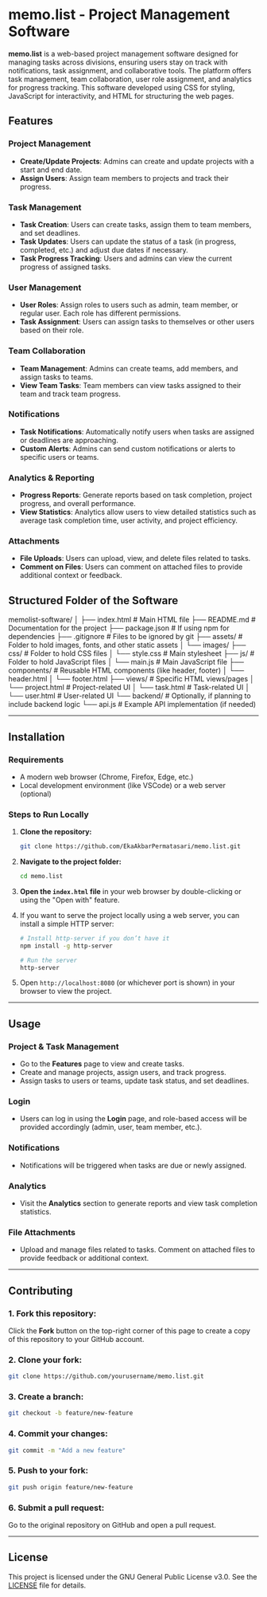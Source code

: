 # **memo.list - Project Management Software**

**memo.list** is a web-based project management software designed for managing tasks across divisions, ensuring users stay on track with notifications, task assignment, and collaborative tools. The platform offers task management, team collaboration, user role assignment, and analytics for progress tracking. This software developed using CSS for styling, JavaScript for interactivity, and HTML for structuring the web pages.

## **Features**

### **Project Management**
- **Create/Update Projects**: Admins can create and update projects with a start and end date.
- **Assign Users**: Assign team members to projects and track their progress.

### **Task Management**
- **Task Creation**: Users can create tasks, assign them to team members, and set deadlines.
- **Task Updates**: Users can update the status of a task (in progress, completed, etc.) and adjust due dates if necessary.
- **Task Progress Tracking**: Users and admins can view the current progress of assigned tasks.

### **User Management**
- **User Roles**: Assign roles to users such as admin, team member, or regular user. Each role has different permissions.
- **Task Assignment**: Users can assign tasks to themselves or other users based on their role.

### **Team Collaboration**
- **Team Management**: Admins can create teams, add members, and assign tasks to teams.
- **View Team Tasks**: Team members can view tasks assigned to their team and track team progress.

### **Notifications**
- **Task Notifications**: Automatically notify users when tasks are assigned or deadlines are approaching.
- **Custom Alerts**: Admins can send custom notifications or alerts to specific users or teams.

### **Analytics & Reporting**
- **Progress Reports**: Generate reports based on task completion, project progress, and overall performance.
- **View Statistics**: Analytics allow users to view detailed statistics such as average task completion time, user activity, and project efficiency.

### **Attachments**
- **File Uploads**: Users can upload, view, and delete files related to tasks.
- **Comment on Files**: Users can comment on attached files to provide additional context or feedback.

## **Structured Folder of the Software** 

memolist-software/
│
├── index.html               # Main HTML file
├── README.md                # Documentation for the project
├── package.json             # If using npm for dependencies
├── .gitignore               # Files to be ignored by git
├── assets/                  # Folder to hold images, fonts, and other static assets
│   └── images/
├── css/                     # Folder to hold CSS files
│   └── style.css            # Main stylesheet
├── js/                      # Folder to hold JavaScript files
│   └── main.js              # Main JavaScript file
├── components/              # Reusable HTML components (like header, footer)
│   └── header.html
│   └── footer.html
├── views/                   # Specific HTML views/pages
│   └── project.html         # Project-related UI
│   └── task.html            # Task-related UI
│   └── user.html            # User-related UI
└── backend/                 # Optionally, if planning to include backend logic
    └── api.js               # Example API implementation (if needed)

---

## **Installation**

### **Requirements**
- A modern web browser (Chrome, Firefox, Edge, etc.)
- Local development environment (like VSCode) or a web server (optional)

### **Steps to Run Locally**
1. **Clone the repository:**
   ```bash
   git clone https://github.com/EkaAkbarPermatasari/memo.list.git
   ```
2. **Navigate to the project folder:**
   ```bash
   cd memo.list
   ```
3. **Open the `index.html` file** in your web browser by double-clicking or using the "Open with" feature.
4. If you want to serve the project locally using a web server, you can install a simple HTTP server:
   ```bash
   # Install http-server if you don’t have it
   npm install -g http-server

   # Run the server
   http-server
   ```

5. Open `http://localhost:8080` (or whichever port is shown) in your browser to view the project.

---

## **Usage**

### **Project & Task Management**
- Go to the **Features** page to view and create tasks.
- Create and manage projects, assign users, and track progress.
- Assign tasks to users or teams, update task status, and set deadlines.

### **Login**
- Users can log in using the **Login** page, and role-based access will be provided accordingly (admin, user, team member, etc.).

### **Notifications**
- Notifications will be triggered when tasks are due or newly assigned.

### **Analytics**
- Visit the **Analytics** section to generate reports and view task completion statistics.

### **File Attachments**
- Upload and manage files related to tasks. Comment on attached files to provide feedback or additional context.

---

## **Contributing**

### **1. Fork this repository**:
Click the **Fork** button on the top-right corner of this page to create a copy of this repository to your GitHub account.

### **2. Clone your fork**:
```bash
git clone https://github.com/yourusername/memo.list.git
```

### **3. Create a branch**:
```bash
git checkout -b feature/new-feature
```

### **4. Commit your changes**:
```bash
git commit -m "Add a new feature"
```

### **5. Push to your fork**:
```bash
git push origin feature/new-feature
```

### **6. Submit a pull request**:
Go to the original repository on GitHub and open a pull request.

---

## **License**

This project is licensed under the GNU General Public License v3.0. See the [LICENSE](LICENSE) file for details.
